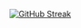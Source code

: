 [![GitHub Streak](https://streak-stats.demolab.com?user=tomek-f&theme=gotham&hide_border=true)](https://www.youtube.com/watch?v=KaOC9danxNo)

<!---
![Top Langs](https://github-readme-stats.vercel.app/api/top-langs/?username=tomek-f&theme=gotham&hide_border=true)
--->

<!---
[![GitHub stats](https://github-readme-stats.vercel.app/api?username=tomek-f&theme=gotham&count_private=true&hide_border=true)](https://www.youtube.com/watch?v=jLXTBbMRxK8)
--->


<!---
[![GitHub Streak](https://streak-stats.demolab.com?user=tomek-f&theme=gotham&hide_border=true)](https://git.io/streak-stats)

[![Top Langs](https://github-readme-stats.vercel.app/api/top-langs/?username=tomek-f&theme=gotham&hide_border=true)](https://github.com/anuraghazra/github-readme-stats)

![Anurag's GitHub stats](https://github-readme-stats.vercel.app/api?username=tomek-f&theme=gotham&count_private=true&hide_border=true)

tomek-f/tomek-f is a ✨ special ✨ repository because its `README.md` (this file) appears on your GitHub profile.
You can click the Preview link to take a look at your changes.
--->
